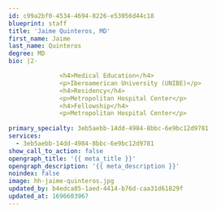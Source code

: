 ```yaml
---
id: c99a2bf0-4534-4694-8226-e53056d44c18
blueprint: staff
title: 'Jaime Quinteros, MD'
first_name: Jaime
last_name: Quinteros
degree: MD
bio: |2-

              <h4>Medical Education</h4>
              <p>Iberoamerican University (UNIBE)</p>
              <h4>Residency</h4>
              <p>Metropolitan Hospital Center</p>
              <h4>Fellowship</h4>
              <p>Metropolitan Hospital Center</p>
          
primary_specialty: 3eb5aebb-14dd-4984-8bbc-6e9bc12d9781
services:
  - 3eb5aebb-14dd-4984-8bbc-6e9bc12d9781
show_call_to_action: false
opengraph_title: '{{ meta_title }}'
opengraph_description: '{{ meta_description }}'
noindex: false
image: hh-jaime-quinteros.jpg
updated_by: b4edca85-1aed-4414-b76d-caa31d61829f
updated_at: 1696603967
---
```

